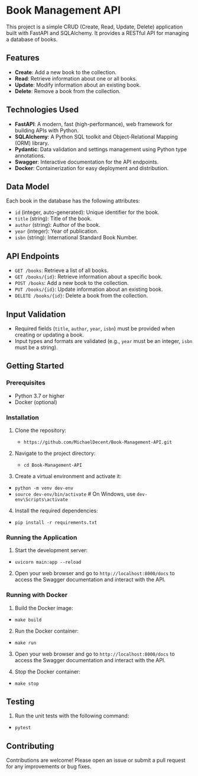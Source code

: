 # Book Management API

This project is a simple CRUD (Create, Read, Update, Delete) application built with FastAPI and SQLAlchemy. It provides a RESTful API for managing a database of books.

## Features

- **Create**: Add a new book to the collection.
- **Read**: Retrieve information about one or all books.
- **Update**: Modify information about an existing book.
- **Delete**: Remove a book from the collection.

## Technologies Used

- **FastAPI**: A modern, fast (high-performance), web framework for building APIs with Python.
- **SQLAlchemy**: A Python SQL toolkit and Object-Relational Mapping (ORM) library.
- **Pydantic**: Data validation and settings management using Python type annotations.
- **Swagger**: Interactive documentation for the API endpoints.
- **Docker**: Containerization for easy deployment and distribution.

## Data Model

Each book in the database has the following attributes:

- `id` (integer, auto-generated): Unique identifier for the book.
- `title` (string): Title of the book.
- `author` (string): Author of the book.
- `year` (integer): Year of publication.
- `isbn` (string): International Standard Book Number.

## API Endpoints

- `GET /books`: Retrieve a list of all books.
- `GET /books/{id}`: Retrieve information about a specific book.
- `POST /books`: Add a new book to the collection.
- `PUT /books/{id}`: Update information about an existing book.
- `DELETE /books/{id}`: Delete a book from the collection.

## Input Validation

- Required fields (`title`, `author`, `year`, `isbn`) must be provided when creating or updating a book.
- Input types and formats are validated (e.g., `year` must be an integer, `isbn` must be a string).

## Getting Started

### Prerequisites

- Python 3.7 or higher
- Docker (optional)

### Installation

1. Clone the repository:
    - `https://github.com/MichaelDecent/Book-Management-API.git`
      
2. Navigate to the project directory:
    - `cd Book-Management-API`
      
3. Create a virtual environment and activate it:   
  - `python -m venv dev-env`
  - `source dev-env/bin/activate`  # On Windows, use `dev-env\Scripts\activate`
    
4. Install the required dependencies:

  - `pip install -r requirements.txt`


### Running the Application

1. Start the development server:

  - `uvicorn main:app --reload`


2. Open your web browser and go to `http://localhost:8000/docs` to access the Swagger documentation and interact with the API.

### Running with Docker

1. Build the Docker image:

 - `make build` 


2. Run the Docker container:

 - `make run`


3. Open your web browser and go to `http://localhost:8000/docs` to access the Swagger documentation and interact with the API.


4. Stop the Docker container:

 - `make stop`

## Testing

1. Run the unit tests with the following command:

  - `pytest`


## Contributing

Contributions are welcome! Please open an issue or submit a pull request for any improvements or bug fixes.








